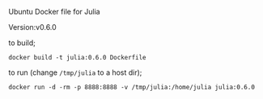 Ubuntu Docker file for Julia

Version:v0.6.0

to build;

```docker build -t julia:0.6.0 Dockerfile```

to run (change ```/tmp/julia``` to a host dir);

```docker run -d -rm -p 8888:8888 -v /tmp/julia:/home/julia julia:0.6.0```
